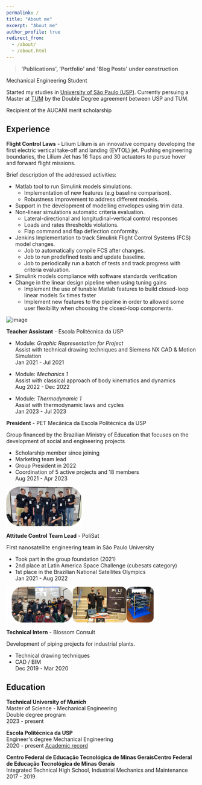 ```yaml
---
permalink: /
title: "About me"
excerpt: "About me"
author_profile: true
redirect_from: 
  - /about/
  - /about.html
---
```

> **'Publications', 'Portfolio' and 'Blog Posts' under construction**

Mechanical Engineering Student 

Started my studies in [University of São Paulo (USP)](https://www5.usp.br/). Currently persuing a Master at [TUM](https://www.tum.de/en/) by the Double Degree agreement between USP and TUM.

Recipient of the AUCANI merit scholarship 

## Experience 
**Flight Control Laws** - Lilium 
Lilium is an innovative company developing the first electric vertical take-off and landing (EVTOL) jet. Pushing engineering boundaries, the Lilium Jet has 16 flaps and 30 actuators to pursue hover and forward flight missions. 

Brief description of the addressed activities:
* Matlab tool to run Simulink models simulations.
    - Implementation of new features (e.g baseline comparison).
    - Robustness improvement to address different models.
* Support in the development of modelling envelopes using trim data.
* Non-linear simulations automatic criteria evaluation.
    - Lateral-directional and longitudinal-vertical control responses
    - Loads and rates thresholds violations.
    - Flap command and flap deflection conformity. 
* Jenkins Implementation to track Simulink Flight Control Systems (FCS) model changes.
    - Job to automatically compile FCS after changes.
    - Job to run predefined tests and update baseline. 
    - Job to periodically run a batch of tests and track progress with criteria evaluation.
* Simulink models compliance with software standards verification
* Change in the linear design pipeline when using tuning gains
    - Implement the use of tunable Matlab features to build closed-loop linear models 5x times faster 
    - Implement new features to the pipeline in order to allowed some user flexibility when choosing the closed-loop components.

<img src="images\lilium.png" alt="image" width="200" height="auto">

**Teacher Assistant** - Escola Politécnica da USP 

* Module: *Graphic Representation for Project* <br>
Assist with technical drawing techniques and Siemens NX CAD & Motion Simulation <br>
Jan 2021 - Jul 2021 

* Module: *Mechanics 1* <br>
Assist with classical approach of body kinematics and dynamics <br>
Aug 2022 - Dec 2022 

* Module: *Thermodynamic 1* <br>
Assist with thermodynamic laws and cycles <br>
Jan 2023 - Jul 2023 

**President** - PET Mecânica da Escola Politécnica da USP

 Group financed by the Brazilian Ministry of Education that focuses on the development of social and engineering projects 

* Scholarship member since joining 
* Marketing team lead 
* Group President in 2022 <br>
* Coordination of 5 active projects and 18 members <br>
Aug 2021 - Apr 2023 

<img src="images\pet_epetusp.png" alt="image" width="200" height="auto">

**Attitude Control Team Lead** - PoliSat

First nanosatellite engineering team in São Paulo University
- Took part in the group foundation (2021)
- 2nd place at Latin America Space Challenge (cubesats category)
- 1st place in the Brazilian National Satellites Olympics <br>
    Jan 2021 - Aug 2022 

<img src="images\polisat.png" alt="image" width="400" height="auto">

**Technical Intern** - Blossom Consult

 Development of piping projects for industrial plants.
- Technical drawing techniques
- CAD / BIM <br>
    Dec 2019 - Mar 2020 

## Education 

**Technical University of Munich** <br>
Master of Science - Mechanical Engineering <br>
Double degree program <br>
2023 - present 

**Escola Politécnica da USP** <br>
Engineer's degree Mechanical Engineering <br>
2020 - present [Academic record]({{url}}/files/VITTOR_AR.pdf)


**Centro Federal de Educação Tecnológica de Minas GeraisCentro Federal de Educação Tecnológica de Minas Gerais** <br>
Integrated Technical High School, Industrial Mechanics and Maintenance  <br>
2017 - 2019
